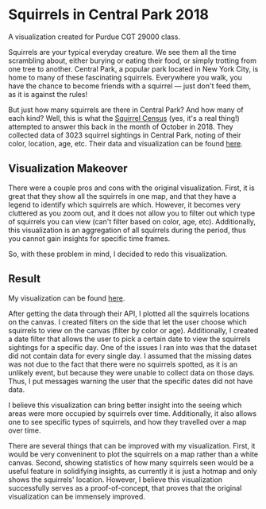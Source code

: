 # Squirrels in Central Park 2018
A visualization created for Purdue CGT 29000 class.

Squirrels are your typical everyday creature. We see them all the time scrambling about, either burying or eating their food, or simply trotting from one tree to another. Central Park, a popular park located in New York City, is home to many of these fascinating squirrels. Everywhere you walk, you have the chance to become friends with a squirrel &mdash; just don't feed them, as it is against the rules!

But just how many squirrels are there in Central Park? And how many of each kind? Well, this is what the [Squirrel Census](https://www.thesquirrelcensus.com/) (yes, it's a real thing!) attempted to answer this back in the month of October in 2018. They collected data of 3023 squirrel sightings in Central Park, noting of their color, location, age, etc. Their data and visualization can be found [here](https://data.cityofnewyork.us/Environment/2018-Central-Park-Squirrel-Census-Squirrel-Data/vfnx-vebw).

## Visualization Makeover
There were a couple pros and cons with the original visualization. First, it is great that they show all the squirrels in one map, and that they have a legend to identify which squirrels are which. However, it becomes very cluttered as you zoom out, and it does not allow you to filter out which type of squirrels you can view (can't filter based on color, age, etc). Additionally, this visualization is an aggregation of all squirrels during the period, thus you cannot gain insights for specific time frames.

So, with these problem in mind, I decided to redo this visualization.

## Result
My visualization can be found [here](https://vivcoding.github.io/squirrelsviz/).

After getting the data through their API, I plotted all the squirrels locations on the canvas. I created filters on the side that let the user choose which squirrels to view on the canvas (filter by color or age). Additionally, I created a date filter that allows the user to pick a certain date to view the squirrels sightings for a specific day. One of the issues I ran into was that the dataset did not contain data for every single day. I assumed that the missing dates was not due to the fact that there were no squirrels spotted, as it is an unlikely event, but because they were unable to collect data on those days. Thus, I put messages warning the user that the specific dates did not have data.

I believe this visualization can bring better insight into the seeing which areas were more occupied by squirrels over time. Additionally, it also allows one to see specific types of squirrels, and how they travelled over a map over time.

There are several things that can be improved with my visualization. First, it would be very conveninent to plot the squirrels on a map rather than a white canvas. Second, showing statistics of how many squirrels seen would be a useful feature in solidifying insights, as currently it is just a hotmap and only shows the squirrels' location. However, I believe this visualization successfully serves as a proof-of-concept, that proves that the original visualization can be immensely improved.